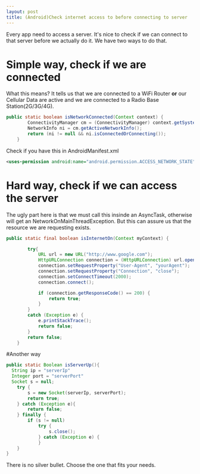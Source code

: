 ```yaml
---
layout: post
title: (Android)Check internet access to before connecting to server
---
```

Every app need to access a server. It's nice to check if we can connect to that server before we actually do it.
We have two ways to do that.

# Simple way, check if we are connected

What this means? It tells us that we are connected to a WiFi Router **or** our Cellular Data are active and we are connected to a Radio Base Station(2G/3G/4G).

```java
public static boolean isNetworkConnected(Context context) {
		ConnectivityManager cm = (ConnectivityManager) context.getSystemService(Context.CONNECTIVITY_SERVICE);
		NetworkInfo ni = cm.getActiveNetworkInfo();
		return (ni != null && ni.isConnectedOrConnecting());
	}
```
Check if you have this in AndroidManifest.xml

```xml
<uses-permission android:name="android.permission.ACCESS_NETWORK_STATE" />
```

# Hard way, check if we can access the server

The ugly part here is that we must call this insinde an AsyncTask, otherwise will get an NetworkOnMainThreadException. But this can assure us that the resource we are requesting exists.

```java
public static final boolean isInternetOn(Context myContext) {

		try{
			URL url = new URL("http://www.google.com");
			HttpURLConnection connection = (HttpURLConnection) url.openConnection();
			connection.setRequestProperty("User-Agent", "yourAgent");
			connection.setRequestProperty("Connection", "close");
			connection.setConnectTimeout(2000);
			connection.connect();

			if (connection.getResponseCode() == 200) {
				return true;
			}
		}
		catch (Exception e) {
			e.printStackTrace();
			return false;
		}
		return false;
	}
```
#Another way

```java
public static Boolean isServerUp(){
  String ip = "serverIp"
  Integer port = "serverPort"
  Socket s = null;
	try {
		s = new Socket(serverIp, serverPort);
		return true;
	} catch (Exception e){
		return false;
	} finally {
		if (s != null)
			try {
				s.close();
			} catch (Exception e) {
			}
	}
}
```

There is no silver bullet. Choose the one that fits your needs.

